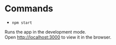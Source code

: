 # Commands

-   `npm start`

Runs the app in the development mode.\
Open [http://localhost:3000](http://localhost:3000) to view it in the browser.
